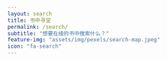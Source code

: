 ```yaml
---
layout: search
title: 书中寻宝
permalink: /search/
subtitle: "想要在绫的书中搜索什么？"
feature-img: "assets/img/pexels/search-map.jpeg"
icon: "fa-search"
---
```

